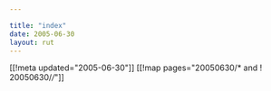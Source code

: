 ```yaml
---

title: "index"
date: 2005-06-30
layout: rut
---
```


[[!meta updated="2005-06-30"]]
[[!map pages="20050630/* and ! 20050630/*/*"]]
